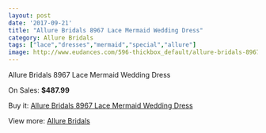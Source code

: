 ```yaml
---
layout: post
date: '2017-09-21'
title: "Allure Bridals 8967 Lace Mermaid Wedding Dress"
category: Allure Bridals
tags: ["lace","dresses","mermaid","special","allure"]
image: http://www.eudances.com/596-thickbox_default/allure-bridals-8967-lace-mermaid-wedding-dress.jpg
---
```

Allure Bridals 8967 Lace Mermaid Wedding Dress

On Sales: **$487.99**
<a href="https://www.eudances.com/en/allure-bridals/188-allure-bridals-8967-lace-mermaid-wedding-dress.html"><amp-img layout="responsive" width="600" height="600" src="//www.eudances.com/596-thickbox_default/allure-bridals-8967-lace-mermaid-wedding-dress.jpg" alt="Allure Bridals 8967 Lace Mermaid Wedding Dress 0" /></a>
<a href="https://www.eudances.com/en/allure-bridals/188-allure-bridals-8967-lace-mermaid-wedding-dress.html"><amp-img layout="responsive" width="600" height="600" src="//www.eudances.com/597-thickbox_default/allure-bridals-8967-lace-mermaid-wedding-dress.jpg" alt="Allure Bridals 8967 Lace Mermaid Wedding Dress 1" /></a>

Buy it: [Allure Bridals 8967 Lace Mermaid Wedding Dress](https://www.eudances.com/en/allure-bridals/188-allure-bridals-8967-lace-mermaid-wedding-dress.html "Allure Bridals 8967 Lace Mermaid Wedding Dress")

View more: [Allure Bridals](https://www.eudances.com/en/2-allure-bridals "Allure Bridals")